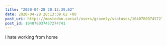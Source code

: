 ```yaml
---
title: "2020-04-28 20:13:39.62"
date: 2020-04-28 20:13:39.62 +00
post_uri: https://mastodon.social/users/gravely/statuses/104078037457274741
post_id: 104078037457274741
---
```

i hate working from home


